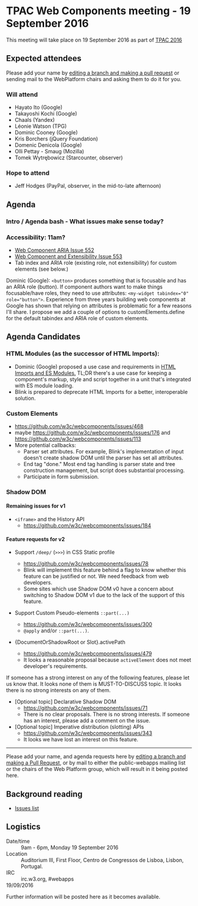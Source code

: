 # TPAC Web Components meeting - 19 September 2016

This meeting will take place on 19 September 2016 as part of [TPAC 2016](https://www.w3.org/2016/09/TPAC/)

## Expected attendees

Please add your name by [editing a branch and making a pull request](https://github.com/w3c/WebPlatformWG/edit/gh-pages/meetings/16-09-19TPAC-1.md) or sending mail to the WebPlatform chairs and asking them to do it for you.

### Will attend

* Hayato Ito (Google)
* Takayoshi Kochi (Google)
* Chaals (Yandex)
* Léonie Watson (TPG)
* Dominic Cooney (Google)
* Kris Borchers (jQuery Foundation)
* Domenic Denicola (Google)
* Olli Pettay - Smaug (Mozilla)
* Tomek Wytrębowicz (Starcounter, observer)

### Hope to attend

* Jeff Hodges (PayPal, observer, in the mid-to-late afternoon)

## Agenda

### Intro / Agenda bash - What issues make sense today?
### Accessibility: 11am?
* [Web Component ARIA Issue 552](https://github.com/w3c/webcomponents/issues/552)
* [Web Component and Extensibility Issue 553](https://github.com/w3c/webcomponents/issues/553)
* Tab index and ARIA role (existing role, not extensibility) for custom elements (see below.)

Dominic (Google): `<button>` produces something that is focusable and has an ARIA role (button). If component authors want to make things focusable/have roles, they need to use attributes: `<my-widget tabindex="0" role="button">`. Experience from three years building web components at Google has shown that relying on attributes is problematic for a few reasons I'll share. I propose we add a couple of options to customElements.define for the default tabindex and ARIA role of custom elements.

## Agenda Candidates
### HTML Modules (as the successor of HTML Imports):
* Dominic (Google) proposed a use case and requirements in [HTML Imports and ES Modules.](https://github.com/w3c/webcomponents/blob/gh-pages/proposals/HTML-Imports-and-ES-Modules.md) TL;DR there's a use case for keeping a component's markup, style and script together in a unit that's integrated with ES module loading.
* Blink is prepared to deprecate HTML Imports for a better, interoperable solution.

### Custom Elements
- https://github.com/w3c/webcomponents/issues/468
- maybe https://github.com/w3c/webcomponents/issues/176 and https://github.com/w3c/webcomponents/issues/113
- More potential callbacks:
  - Parser set attributes. For example, Blink's implementation of input doesn't create shadow DOM until the parser has set all attributes.
  - End tag "done." Most end tag handling is parser state and tree construction management, but script does substantial processing.
  - Participate in form submission.

### Shadow DOM
#### Remaining issues for v1

- `<iframe>` and the History API
  - https://github.com/w3c/webcomponents/issues/184

#### Feature requests for v2

- Support `/deep/` (`>>>`) in CSS Static profile
  - https://github.com/w3c/webcomponents/issues/78
  - Blink will implement this feature behind a flag to know whether this feature can be justified or not.
    We need feedback from web developers.
  - Some sites which use Shadow DOM v0 have a concern about switching to Shadow DOM v1 due to the lack of the support of this feature.

- Support Custom Pseudo-elements `::part(...)`
  - https://github.com/w3c/webcomponents/issues/300
  - `@apply` and/or `::part(...)`.

- {DocumentOrShadowRoot or Slot}.activePath
  - https://github.com/w3c/webcomponents/issues/479
  - It looks a reasonable proposal because `activeElement` does not meet developer's requirements.

If someone has a strong interest on any of the following features, please let us know that.
It looks none of them is MUST-TO-DISCUSS topic. It looks there is no strong interests on any of them.

- [Optional topic] Declarative Shadow DOM
  - https://github.com/w3c/webcomponents/issues/71
  - There is no clear proposals. There is no strong interests. If someone has an interest, please add a comment on the issue.
- [Optional topic] Imperative distribution (slotting) APIs
  - https://github.com/w3c/webcomponents/issues/343
  - It looks we have lost an interest on this feature.

----

Please add your name, and agenda requests here by [editing a branch and making a Pull Request](https://github.com/w3c/WebPlatformWG/blob/gh-pages/meetings/16-09-19TPAC-1.md), or by mail to either the public-webapps mailing list or the chairs of the Web Platform group, which will result in it being posted here.

## Background reading

* [Issues list](https://github.com/w3c/webcomponents/issues/)

## Logistics

<dl>
  <dt>Date/time</dt>
  <dd>9am - 6pm, Monday 19 September 2016</dd>
  <dt>Location</dt>
  <dd>Auditorium III, First Floor, Centro de Congressos de Lisboa, Lisbon, Portugal.</dd>
<dt>IRC</dt>
  <dd>irc.w3.org, #webapps</dd>
  19/09/2016</dl>

Further information will be posted here as it becomes available.
